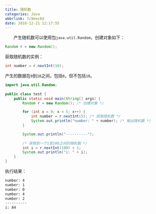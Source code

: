 ```yaml
---
title: 随机数
categories: Java
abbrlink: 7c9eec8d
date: 2018-12-21 12:17:55
---
```

&emsp;&emsp;产生随机数可以使用包`java.util.Random`，创建对象如下：

``` java
Random r = new Random();
```

获取随机数的实例：

``` java
int number = r.nextInt(10);
```

产生的数据在`0`到`10`之间，包括`0`，但不包括`10`。

``` java
import java.util.Random;
​
public class test {
    public static void main(String[] args) {
        Random r = new Random(); /* 创建对象 */

        for (int x = 0; x < 5; x++) {
            int number = r.nextInt(5); /* 获取随机数 */
            System.out.println("number: " + number); /* 输出随机数 */
        }

        System.out.println("----------");
​
        /* 获取到一个1至100之间的随机数 */
        int i = r.nextInt(100) + 1;
        System.out.println("i: " + i);
    }
}
```

执行结果：

``` bash
number: 4
number: 1
number: 0
number: 4
number: 2
----------
i: 84
```